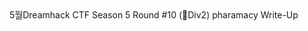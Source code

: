 <!DOCTYPE html>
<html>
<head>
        <link rel="stylesheet" type="text/css" href="sytle.css">
</head>
<body
        <h1>5월Dreamhack CTF Season 5 Round #10 (🌱Div2) pharamacy Write-Up</h1>
</body>
<br>
<br>
</html>

